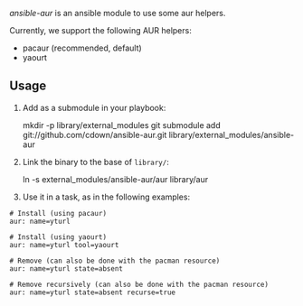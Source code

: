*ansible-aur* is an ansible module to use some aur helpers.

Currently, we support the following AUR helpers:

- pacaur (recommended, default)
- yaourt

## Usage

1. Add as a submodule in your playbook:

    mkdir -p library/external_modules
    git submodule add git://github.com/cdown/ansible-aur.git library/external_modules/ansible-aur

2. Link the binary to the base of `library/`:

    ln -s external_modules/ansible-aur/aur library/aur

3. Use it in a task, as in the following examples:

<!-- -->

    # Install (using pacaur)
    aur: name=yturl

    # Install (using yaourt)
    aur: name=yturl tool=yaourt

    # Remove (can also be done with the pacman resource)
    aur: name=yturl state=absent

    # Remove recursively (can also be done with the pacman resource)
    aur: name=yturl state=absent recurse=true
